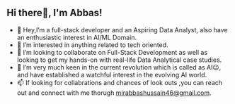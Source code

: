 ## Hi there👋, I'm Abbas!


- 🔭 Hey,I’m a full-stack developer and an Aspiring Data Analyst, also have an enthusiastic interest in AI/ML Domain.
- 🧐 I’m interested in anything related to tech oriented.
- 👯 I’m looking to collaborate on Full-Stack Development as well as looking to get my hands-on with real-life Data Analytical case studies.
- 🤔 I’m very much keen in the current revolution which is called as AI😉, and have established a watchful interest in the evolving AI world.
- 📫 If looking for collabrations and chances of look outs ,you can reach out and connect with me thorugh mirabbashussain46@gmail.com.

